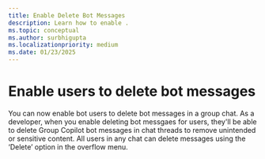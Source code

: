```yaml
---
title: Enable Delete Bot Messages
description: Learn how to enable .
ms.topic: conceptual
ms.author: surbhigupta
ms.localizationpriority: medium
ms.date: 01/23/2025
---
```


# Enable users to delete bot messages

You can now enable bot users to delete bot messages in a group chat. As a developer, when you enable deleting bot messgaes for users, they'll be able to delete Group Copilot bot messages in chat threads to remove unintended or sensitive content. All users in any chat can delete messages using the ‘Delete’ option in the overflow menu.
